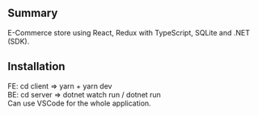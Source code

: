 ## Summary
E-Commerce store using React, Redux with TypeScript, SQLite and .NET (SDK).

## Installation
FE: cd client => yarn + yarn dev
<br>
BE: cd server => dotnet watch run / dotnet run
<br>
Can use VSCode for the whole application.
